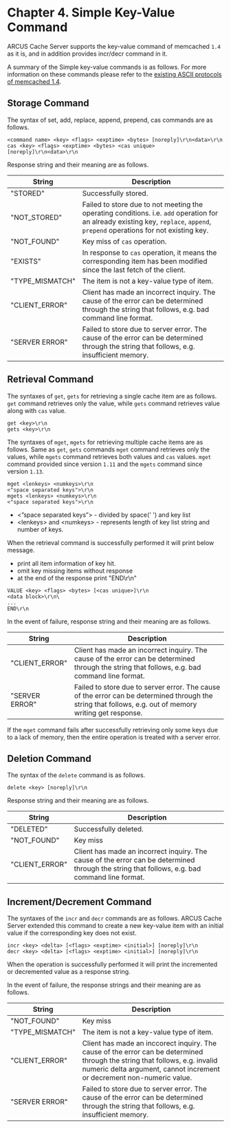# Chapter 4. Simple Key-Value Command

ARCUS Cache Server supports the key-value command of memcached `1.4` as it is, and in addition
provides incr/decr command in it.

A summary of the Simple key-value commands is as follows.
For more information on these commands please refer to the [existing ASCII protocols of memcached 1.4](protocol.txt).

## Storage Command

The syntax of set, add, replace, append, prepend, cas commands are as follows.

```
<command name> <key> <flags> <exptime> <bytes> [noreply]\r\n<data>\r\n
cas <key> <flags> <exptime> <bytes> <cas unique> [noreply]\r\n<data>\r\n
```

Response string and their meaning are as follows.

| **String**      | **Description**           | 
| --------------- | ------------------------- |  
| "STORED"        |  Successfully stored.     |
| "NOT_STORED"    |  Failed to store due to not meeting the operating conditions. i.e. `add` operation for an already existing key, `replace`, `append`, `prepend` operations for not existing key.|
| "NOT_FOUND"     |  Key miss of `cas` operation.|
| "EXISTS"        |  In response to `cas` operation, it means the corresponding item has been modified since the last fetch of the client.|
| "TYPE_MISMATCH" |  The item is not a key-value type of item.|
| "CLIENT_ERROR"  |  Client has made an incorrect inquiry. The cause of the error can be determined through the string that follows, e.g. bad command line format.|
| "SERVER ERROR"  |  Failed to store due to server error. The cause of the error can be determined through the string that follows, e.g. insufficient memory.|

## Retrieval Command

The syntaxes of `get`, `gets` for retrieving a single cache item are as follows.
`get` command retrieves only the value, while `gets` command retrieves value along with `cas` value.

```
get <key>\r\n
gets <key>\r\n
```

The syntaxes of `mget`, `mgets` for retrieving multiple cache items are as follows.
Same as `get`, `gets` commands `mget` command retrieves only the values, while `mgets` command retrieves both values and `cas` values.
`mget` command provided since version `1.11` and the `mgets` command since version `1.13`.

```
mget <lenkeys> <numkeys>\r\n
<"space separated keys">\r\n
mgets <lenkeys> <numkeys>\r\n
<"space separated keys">\r\n
```

- \<”space separated keys”\> - divided by space(' ') and key list  
- \<lenkeys\> and \<numkeys\> - represents length of key list string and number of keys.

When the retrieval command is successfully performed it will print below message.

- print all item information of key hit.
- omit key missing items without response
- at the end of the response print "END\r\n"

```
VALUE <key> <flags> <bytes> [<cas unique>]\r\n
<data block>\r\n\
...
END\r\n
```

In the event of failure, response string and their meaning are as follows.

| **String**      | **Description**           | 
| --------------- | ------------------------- |  
| "CLIENT_ERROR"  |  Client has made an incorrect inquiry. The cause of the error can be determined through the string that follows, e.g. bad command line format.|
| "SERVER ERROR"  |  Failed to store due to server error. The cause of the error can be determined through the string that follows, e.g. out of memory writing get response.|

If the `mget` command fails after successfully retrieving only some keys due to a lack of memory,
then the entire operation is treated with a server error.

## Deletion Command

The syntax of the `delete` command is as follows.

```
delete <key> [noreply]\r\n
```

Response string and their meaning are as follows.

| **String**      | **Description**           | 
| --------------- | ------------------------- |  
| "DELETED"       |  Successfully deleted.    |
| "NOT_FOUND"     |  Key miss                 |
| "CLIENT_ERROR"  |  Client has made an incorrect inquiry. The cause of the error can be determined through the string that follows, e.g. bad command line format.|

## Increment/Decrement Command

The syntaxes of the `incr` and `decr` commands are as follows.
ARCUS Cache Server extended this command to create a new key-value item with an initial value if the corresponding key does not exist. 

```
incr <key> <delta> [<flags> <exptime> <initial>] [noreply]\r\n
decr <key> <delta> [<flags> <exptime> <initial>] [noreply]\r\n
```

When the operation is successfully performed it will print the incremented or decremented value as a response string.

In the event of failure, the response strings and their meaning are as follows.

| **String**      | **Description**           | 
| --------------- | ------------------------- |  
| "NOT_FOUND"     |  Key miss                 |
| "TYPE_MISMATCH" |  The item is not a key-value type of item.|
| "CLIENT_ERROR"  |  Client has made an inccorect inquiry. The cause of the error can be determined through the string that follows, e.g. invalid numeric delta argument, cannot increment or decrement non-numeric value.|
| "SERVER ERROR"  |  Failed to store due to server error. The cause of the error can be determined through the string that follows, e.g. insufficient memory.|

